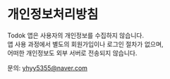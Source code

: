 # 개인정보처리방침

Todok 앱은 사용자의 개인정보를 수집하지 않습니다.  
앱 사용 과정에서 별도의 회원가입이나 로그인 절차가 없으며,  
어떠한 개인정보도 외부 서버로 전송되지 않습니다.  

문의: yhyy5355@naver.com
